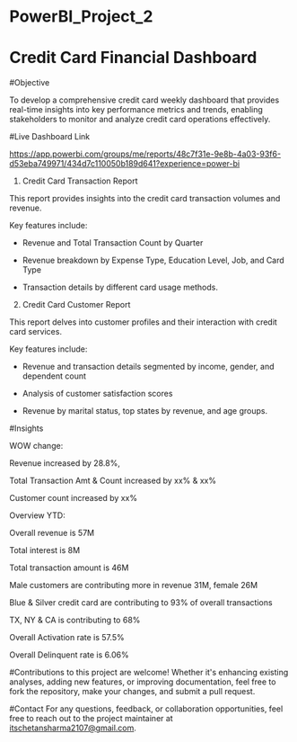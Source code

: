 # PowerBI_Project_2
# Credit Card Financial Dashboard

#Objective

To develop a comprehensive credit card weekly dashboard that provides real-time insights into key performance metrics and trends, enabling stakeholders to monitor and analyze credit card operations effectively.

#Live Dashboard Link

https://app.powerbi.com/groups/me/reports/48c7f31e-9e8b-4a03-93f6-d53eba749971/434d7c110050b189d641?experience=power-bi

1. Credit Card Transaction Report

This report provides insights into the credit card transaction volumes and revenue.

Key features include:

- Revenue and Total Transaction Count by Quarter
  
- Revenue breakdown by Expense Type, Education Level, Job, and Card Type

- Transaction details by different card usage methods.

2. Credit Card Customer Report
   
This report delves into customer profiles and their interaction with credit card services.

Key features include:

- Revenue and transaction details segmented by income, gender, and dependent count
  
- Analysis of customer satisfaction scores
  
- Revenue by marital status, top states by revenue, and age groups.
  
#Insights

WOW change:

Revenue increased by 28.8%,

Total Transaction Amt & Count increased by xx% & xx%

Customer count increased by xx%

Overview YTD:

Overall revenue is 57M

Total interest is 8M

Total transaction amount is 46M

Male customers are contributing more in revenue 31M, female 26M

Blue & Silver credit card are contributing to 93% of overall transactions

TX, NY & CA is contributing to 68%

Overall Activation rate is 57.5%

Overall Delinquent rate is 6.06%

#Contributions to this project are welcome! Whether it's enhancing existing analyses, adding new features, or improving documentation, feel free to fork the repository, make your changes, and submit a pull request.

#Contact For any questions, feedback, or collaboration opportunities, feel free to reach out to the project maintainer at itschetansharma2107@gmail.com.
